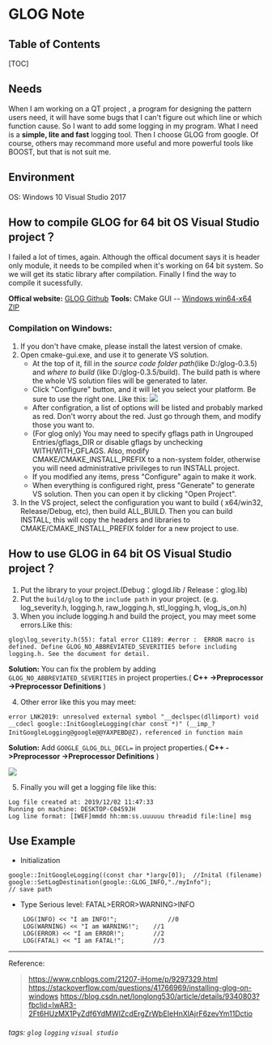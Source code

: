 GLOG Note
===


## Table of Contents

[TOC]

## Needs

When I am working on a QT project , a program for designing the pattern users need, it will have some bugs that I can't figure out which line or which function cause. So I want to add some logging in my program.
What I need is a **simple, lite and fast** logging tool. Then I choose GLOG from google. Of course, others may recommand more useful and more powerful tools like BOOST, but that is not suit me.

## Environment

OS: Windows 10
Visual Studio 2017

How to compile GLOG for 64 bit OS Visual Studio project？
---
I failed a lot of times, again. Although the offical document says it is header only module, it needs to be compiled when it's working on 64 bit system. So we will get its static library after compilation. 
Finally I find the way to compile it sucessfully. 

**Offical website:** [GLOG Github](https://github.com/google/glog) 
**Tools:** CMake GUI -- [Windows win64-x64 ZIP](https://cmake.org/download//)

### Compilation on Windows:
1. If you don't have cmake, please install the latest version of cmake.
2. Open cmake-gui.exe, and use it to generate VS solution.
    *  At the top of it, fill in the *source code folder path*(like D:/glog-0.3.5) and *where to build* (like D:/glog-0.3.5/build). The build path is where the whole VS solution files will be generated to later.
    *  Click "Configure" button, and it will let you select your platform. Be sure to use the right one.
    Like this:
    ![](https://i.imgur.com/7XQkPej.png)
    * After configration, a list of options will be listed and probably marked as red. Don't worry about the red. Just go through them, and modify those you want to.
    * (For glog only) You may need to specify gflags path in Ungrouped Entries/gflags_DIR or disable gflags by unchecking WITH/WITH_GFLAGS. Also, modify CMAKE/CMAKE_INSTALL_PREFIX to a non-system folder, otherwise you will need administrative privileges to run INSTALL project.
    * If you modified any items, press "Configure" again to make it work.
    * When everything is configured right, press "Generate" to generate VS solution. Then you can open it by clicking "Open Project".
3. In the VS project, select the configuration you want to build ( x64/win32, Release/Debug, etc), then build ALL_BUILD. Then you can build INSTALL, this will copy the headers and libraries to CMAKE/CMAKE_INSTALL_PREFIX folder for a new project to use.


How to use GLOG in 64 bit OS Visual Studio project？
---
1. Put the library to your project.(Debug：glogd.lib / Release：glog.lib)
2. Put the `build/glog` to the `include path` in your project. (e.g. log_severity.h, logging.h, raw_logging.h, stl_logging.h, vlog_is_on.h)
3. When you include logging.h and build the project, you may meet some errors.Like this:
```
glog\log_severity.h(55): fatal error C1189: #error :  ERROR macro is defined. Define GLOG_NO_ABBREVIATED_SEVERITIES before including logging.h. See the document for detail.
```
    
**Solution:** You can fix the problem by adding `GLOG_NO_ABBREVIATED_SEVERITIES` in project properties.( **C++ ->Preprocessor ->Preprocessor Definitions** )
    
4. Other error like this you may meet:
```
error LNK2019: unresolved external symbol "__declspec(dllimport) void __cdecl google::InitGoogleLogging(char const *)" (__imp_?InitGoogleLogging@google@@YAXPEBD@Z)，referenced in function main
```

**Solution:**  Add `GOOGLE_GLOG_DLL_DECL=` in project properties.( **C++ ->Preprocessor ->Preprocessor Definitions** )
  
![](https://i.imgur.com/9PICnaH.png)

5. Finally you will get a logging file like this:

```
Log file created at: 2019/12/02 11:47:33
Running on machine: DESKTOP-C0459JH
Log line format: [IWEF]mmdd hh:mm:ss.uuuuuu threadid file:line] msg
```

Use Example
---
* Initialization
```
google::InitGoogleLogging((const char *)argv[0]);  //Inital (filename)
google::SetLogDestination(google::GLOG_INFO,"./myInfo");
// save path
```
* Type
Serious level: FATAL>ERROR>WARNING>INFO
```
    LOG(INFO) << "I am INFO!";              //0
	LOG(WARNING) << "I am WARNING!";    //1
	LOG(ERROR) << "I am ERROR!";        //2
	LOG(FATAL) << "I am FATAL!";        //3
```
---
Reference:
> https://www.cnblogs.com/21207-iHome/p/9297329.html
> https://stackoverflow.com/questions/41766969/installing-glog-on-windows
> https://blog.csdn.net/longlong530/article/details/9340803?fbclid=IwAR3-2Ft6HUzMX1PyZdf6YdMWIZcdErgZrWbEIeHnXlAjrF6zevYm11Dctio


###### tags: `glog` `logging` `visual studio`
